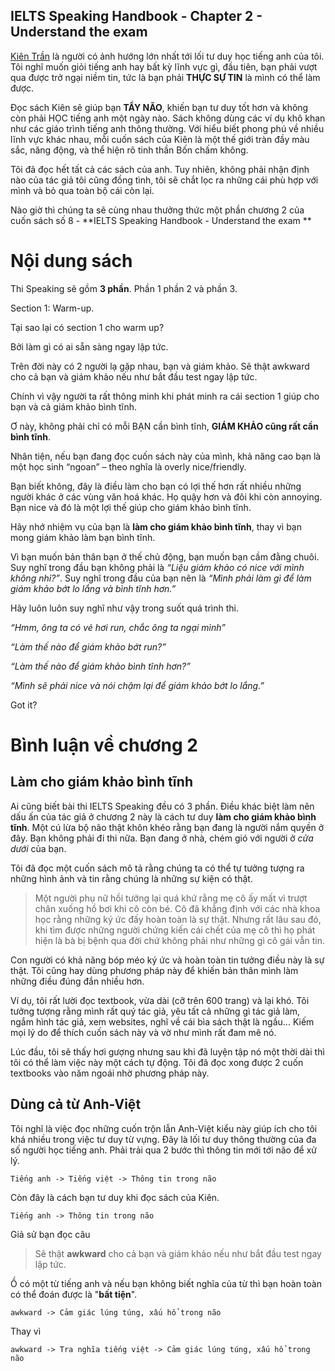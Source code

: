 ## IELTS Speaking Handbook - Chapter 2 - Understand the exam

[Kiên Trần](https://www.facebook.com/kientranhandbook) là người có ảnh hướng lớn nhất tới lối tư duy học tiếng anh của tôi. Tôi nghĩ muốn giỏi tiếng anh hay bất kỳ lĩnh vực gì, đầu tiên, bạn phải vượt qua được trở ngại niềm tin, tức là bạn phải **THỰC SỰ TIN** là mình có thể làm được. 

Đọc sách Kiên sẽ giúp bạn **TẨY NÃO**, khiến bạn tư duy tốt hơn và không còn phải HỌC tiếng anh một ngày nào. Sách không dùng các ví dụ khô khan như các giáo trình tiếng anh thông thường. Với hiểu biết phong phú về nhiều lĩnh vực khác nhau, mỗi cuốn sách của Kiên là một thế giới tràn đầy màu sắc, năng động, và thể hiện rõ tinh thần Bốn chấm không. 

Tôi đã đọc hết tất cả các sách của anh. Tuy nhiên, không phải nhận định nào của tác giả tôi cũng đồng tình, tôi sẽ chắt lọc ra những cái phù hợp với mình và bỏ qua toàn bộ cái còn lại.

Nào giờ thì chúng ta sẽ cùng nhau thưởng thức một phần chương 2 của cuốn sách số 8 - **IELTS Speaking Handbook - Understand the exam **

# Nội dung sách

Thi Speaking sẽ gồm **3 phần**. Phần 1 phần 2 và phần 3. 

Section 1: Warm-up. 

Tại sao lại có section 1 cho warm up? 

Bởi làm gì có ai sẵn sàng ngay lập tức. 

Trên đời này có 2 người lạ gặp nhau, bạn và giám khảo. Sẽ thật awkward cho cả
bạn và giám khảo nếu như bắt đầu test ngay lập tức. 

Chính vì vậy người ta rất thông minh khi phát minh ra cái section 1 giúp cho bạn và
cả giám khảo bình tĩnh. 

Ơ này, không phải chỉ có mỗi BẠN cần bình tĩnh, **GIÁM KHẢO cũng rất cần bình tĩnh**.

Nhân tiện, nếu bạn đang đọc cuốn sách này của mình, khả năng cao bạn là một học sinh “ngoan” – theo nghĩa là overly nice/friendly. 

Bạn biết không, đây là điều làm cho bạn có lợi thế hơn rất nhiều những người khác ở các vùng văn hoá khác. Họ quậy hơn và đôi khi còn annoying. Bạn nice và đó là một lợi thế giúp cho giám khảo bình tĩnh.

Hãy nhớ nhiệm vụ của bạn là **làm cho giám khảo bình tĩnh**, thay vì
bạn mong giám khảo làm bạn bình tĩnh.

Vì bạn muốn bản thân bạn ở thế chủ động, bạn muốn bạn cầm đằng chuôi. Suy nghĩ trong đầu bạn không phải là *“Liệu giám khảo có nice với mình không nhỉ?”*. Suy nghĩ trong đầu của bạn nên là *“Mình phải làm gì để làm giám khảo bớt lo lắng và bình tĩnh hơn.”*

Hãy luôn luôn suy nghĩ như vậy trong suốt quá trình thi.

*“Hmm, ông ta có vẻ hơi run, chắc ông ta ngại mình”*

*“Làm thế nào để giám khảo bớt run?”*

*“Làm thế nào để giám khảo bình tĩnh hơn?”*

*“Mình sẽ phải nice và nói chậm lại để giám khảo bớt lo lắng.”*

Got it?

# Bình luận về chương 2

## Làm cho giám khảo bình tĩnh

Ai cũng biết bài thi IELTS Speaking đều có 3 phần. Điều khác biệt làm nên dấu ấn của tác giả ở chương 2 này là cách tư duy **làm cho giám khảo bình tĩnh**. Một cú lừa bộ não thật khôn khéo rằng bạn đang là người nắm quyền ở đây. Bạn không phải đi thi nữa. Bạn đang ở nhà, chém gió với người ở *cửa dưới* của bạn. 

Tôi đã đọc một cuốn sách mô tả rằng chúng ta có thể tự tưởng tượng ra những hình ảnh và tin rằng chúng là những sự kiện có thật. 

> Một người phụ nữ hồi tưởng lại quá khứ rằng mẹ cô ấy mất vì trượt chân xuống hồ bơi khi cô còn bé. Cô đã khẳng định với các nhà khoa học rằng những ký ức đấy hoàn toàn là sự thật. Nhưng rất lâu sau đó, khi tìm được những người chứng kiến cái chết của mẹ cô thì họ phát hiện là bà bị bệnh qua đời chứ không phải như những gì cô gái vẫn tin.

Con người có khả năng bóp méo ký ức và hoàn toàn tin tưởng điều này là sự thật. Tôi cũng hay dùng phương pháp này để khiến bản thân mình làm những điều đúng đắn nhiều hơn.

Ví dụ, tôi rất lười đọc textbook, vừa dài (cỡ trên 600 trang) và lại khó. Tôi tưởng tượng rằng mình rất quý tác giả, yêu tất cả những gì tác giả làm, ngắm hình tác giả, xem websites, nghĩ về cái bìa sách thật là ngầu... Kiếm mọi lý do để thích cuốn sách này và vờ như mình rất đam mê nó. 

Lúc đầu, tôi sẽ thấy hơi gượng nhưng sau khi đã luyện tập nó một thời dài thì tôi có thể làm việc này một cách tự động. Tôi đã đọc xong được 2 cuốn textbooks vào năm ngoái nhờ phương pháp này.

## Dùng cả từ Anh-Việt

Tôi nghĩ là việc đọc những cuốn trộn lẫn Anh-Việt kiểu này giúp ích cho tôi khá nhiều trong việc tư duy từ vựng. Đây là lối tư duy thông thường của đa số người học tiếng anh. Phải trải qua 2 bước thì thông tin mới tới não để xử lý.

```
Tiếng anh -> Tiếng việt -> Thông tin trong não
``` 

Còn đây là cách bạn tư duy khi đọc sách của Kiên. 

```
Tiếng anh -> Thông tin trong não
```

Giả sử bạn đọc câu

> Sẽ thật **awkward** cho cả bạn và giám khảo nếu như bắt đầu test ngay lập tức.

Ồ có một từ tiếng anh và nếu bạn không biết nghĩa của từ thì bạn hoàn toàn có thể đoán được là "**bất tiện**".

```
awkward -> Cảm giác lúng túng, xấu hổ trong não
```

Thay vì

```
awkward -> Tra nghĩa tiếng việt -> Cảm giác lúng túng, xấu hổ trong não
```
